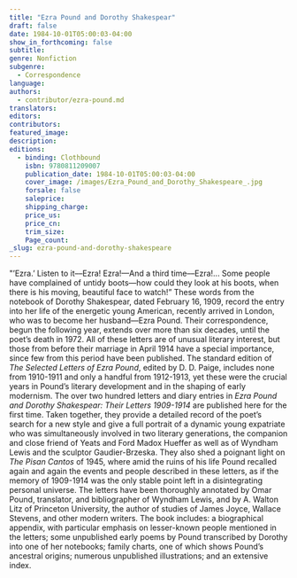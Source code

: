 ```yaml
---
title: "Ezra Pound and Dorothy Shakespear"
draft: false
date: 1984-10-01T05:00:03-04:00
show_in_forthcoming: false
subtitle:
genre: Nonfiction
subgenre:
  - Correspondence
language:
authors:
  - contributor/ezra-pound.md
translators:
editors:
contributors:
featured_image:
description:
editions:
  - binding: Clothbound
    isbn: 9780811209007
    publication_date: 1984-10-01T05:00:03-04:00
    cover_image: /images/Ezra_Pound_and_Dorothy_Shakespeare_.jpg
    forsale: false
    saleprice:
    shipping_charge:
    price_us:
    price_cn:
    trim_size:
    Page_count:
_slug: ezra-pound-and-dorothy-shakespeare
---
```


"’Ezra.’ Listen to it––Ezra! Ezra!––And a third time––Ezra!... Some people have complained of untidy boots––how could they look at his boots, when there is his moving, beautiful face to watch!” These words from the notebook of Dorothy Shakespear, dated February 16, 1909, record the entry into her life of the energetic young American, recently arrived in London, who was to become her husband––Ezra Pound. Their correspondence, begun the following year, extends over more than six decades, until the poet’s death in 1972. All of these letters are of unusual literary interest, but those from before their marriage in April 1914 have a special importance, since few from this period have been published. The standard edition of _The Selected Letters of Ezra Pound_, edited by D. D. Paige, includes none from 1910-1911 and only a handful from 1912-1913, yet these were the crucial years in Pound’s literary development and in the shaping of early modernism. The over two hundred letters and diary entries in _Ezra Pound and Dorothy Shakespear: Their Letters 1909-1914_ are published here for the first time. Taken together, they provide a detailed record of the poet’s search for a new style and give a full portrait of a dynamic young expatriate who was simultaneously involved in two literary generations, the companion and close friend of Yeats and Ford Madox Hueffer as well as of Wyndham Lewis and the sculptor Gaudier-Brzeska. They also shed a poignant light on _The Pisan Cantos_ of 1945, where amid the ruins of his life Pound recalled again and again the events and people described in these letters, as if the memory of 1909-1914 was the only stable point left in a disintegrating personal universe. The letters have been thoroughly annotated by Omar Pound, translator, and bibliographer of Wyndham Lewis, and by A. Walton Litz of Princeton University, the author of studies of James Joyce, Wallace Stevens, and other modern writers. The book includes: a biographical appendix, with particular emphasis on lesser-known people mentioned in the letters; some unpublished early poems by Pound transcribed by Dorothy into one of her notebooks; family charts, one of which shows Pound’s ancestral origins; numerous unpublished illustrations; and an extensive index.

